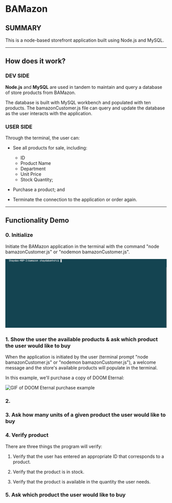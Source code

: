 # BAMazon

## SUMMARY
This is a node-based storefront application built using Node.js and MySQL.


***


## How does it work?

### DEV SIDE

**Node.js** and **MySQL** are used in tandem to maintain and query a database of store products from BAMazon.

The database is built with MySQL workbench and populated with ten products. The bamazonCustomer.js file can query and update the database as the user interacts with the application.


### USER SIDE

Through the terminal, the user can:

* See all products for sale, including:
    * ID
    * Product Name
    * Department
    * Unit Price
    * Stock Quantity;

* Purchase a product; and

* Terminate the connection to the application or order again.


***


## Functionality Demo

### 0. Initialize

Initiate the BAMazon application in the terminal with the command "node bamazonCustomer.js" or "nodemon bamazonCustomer.js".

![Initialize example](gifs/gif1-display-store.gif)

### 1. Show the user the available products & ask which product the user would like to buy

When the application is initiated by the user (terminal prompt "node bamazonCustomer.js" or "nodemon bamazonCustomer.js"), a welcome message and the store's available products will populate in the terminal.

In this example, we'll purchase a copy of DOOM Eternal:

![GIF of DOOM Eternal purchase example](assets/images/yaktocat.png)

### 2. 

### 3. Ask how many units of a given product the user would like to buy

### 4. Verify product

There are three things the program will verify:

1. Verify that the user has entered an appropriate ID that corresponds to a product.

2. Verify that the product is in stock.

3. Verify that the product is available in the quantity the user needs.

### 5. Ask which product the user would like to buy